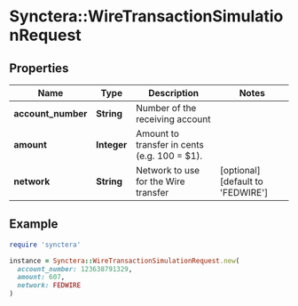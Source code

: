 # Synctera::WireTransactionSimulationRequest

## Properties

| Name | Type | Description | Notes |
| ---- | ---- | ----------- | ----- |
| **account_number** | **String** | Number of the receiving account |  |
| **amount** | **Integer** | Amount to transfer in cents (e.g. 100 &#x3D; $1). |  |
| **network** | **String** | Network to use for the Wire transfer | [optional][default to &#39;FEDWIRE&#39;] |

## Example

```ruby
require 'synctera'

instance = Synctera::WireTransactionSimulationRequest.new(
  account_number: 123638791329,
  amount: 607,
  network: FEDWIRE
)
```

